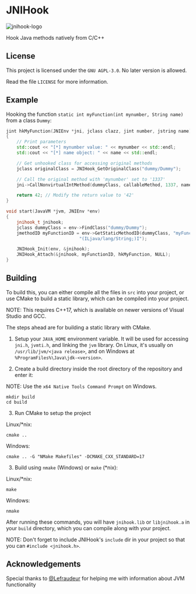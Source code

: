 # JNIHook
![jnihook-logo](https://raw.githubusercontent.com/rdbo/jnihook/master/LOGO.png)

Hook Java methods natively from C/C++

## License
This project is licensed under the `GNU AGPL-3.0`. No later version is allowed.

Read the file `LICENSE` for more information.

## Example
Hooking the function `static int myFunction(int mynumber, String name)` from a class `Dummy`:
```c++
jint hkMyFunction(JNIEnv *jni, jclass clazz, jint number, jstring name)
{
	// Print parameters
	std::cout << "[*] mynumber value: " << mynumber << std::endl;
	std::cout << "[*] name object: " << name << std::endl;

	// Get unhooked class for accessing original methods
	jclass originalClass = JNIHook_GetOriginalClass("dummy/Dummy");

	// Call the original method with 'mynumber' set to '1337'
	jni->CallNonvirtualIntMethod(dummyClass, callableMethod, 1337, name);

	return 42; // Modify the return value to '42'
}

void start(JavaVM *jvm, JNIEnv *env)
{
	jnihook_t jnihook;
	jclass dummyClass = env->FindClass("dummy/Dummy");
	jmethodID myFunctionID = env->GetStaticMethodID(dummyClass, "myFunction",
							"(ILjava/lang/String;)I");

	JNIHook_Init(env, &jnihook);
	JNIHook_Attach(&jnihook, myFunctionID, hkMyFunction, NULL);
}
```

## Building
To build this, you can either compile all the files in `src` into your project, or
use CMake to build a static library, which can be compiled into your project.

NOTE: This requires C++17, which is available on newer versions of Visual Studio and GCC.

The steps ahead are for building a static library with CMake.


1. Setup your `JAVA_HOME` environment variable. It will be used for accessing `jni.h`, `jvmti.h`, and linking
the `jvm` library. On Linux, it's usually on `/usr/lib/jvm/<java release>`, and on Windows at `%ProgramFiles%\Java\jdk-<version>`.

2. Create a build directory inside the root directory of the repository and enter it:

NOTE: Use the `x64 Native Tools Command Prompt` on Windows.
```
mkdir build
cd build
```

3. Run CMake to setup the project

Linux/*nix:
```
cmake ..
```

Windows:
```
cmake .. -G "NMake Makefiles" -DCMAKE_CXX_STANDARD=17
```

3. Build using `nmake` (Windows) or `make` (*nix):

Linux/*nix:
```
make
```

Windows:
```
nmake
```

After running these commands, you will have `jnihook.lib` or `libjnihook.a` in your `build` directory, which you can compile along with your project.

NOTE: Don't forget to include JNIHook's `include` dir in your project so that you can `#include <jnihook.h>`.

## Acknowledgements
Special thanks to [@Lefraudeur](https://github.com/Lefraudeur) for helping me with information about JVM functionality
